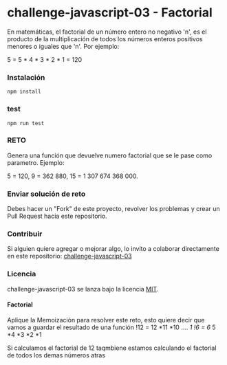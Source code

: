 # challenge-javascript-03 - Factorial

En matemáticas, el factorial de un número entero no negativo 'n', es el producto de la multiplicación de todos los números enteros positivos menores o iguales que 'n'. Por ejemplo:

5 = 5 * 4 * 3 * 2 * 1 = 120

### Instalación
```
npm install
```

### test
```
npm run test
```

### RETO

Genera una función que devuelve numero factorial que se le pase como parametro. Ejemplo: 

5 = 120, 
9 = 362 880, 
15 = 1 307 674 368 000. 

### Enviar solución de reto
Debes hacer un "Fork" de este proyecto, revolver los problemas y crear un Pull Request hacia este repositorio.

### Contribuir
Si alguien quiere agregar o mejorar algo, lo invito a colaborar directamente en este repositorio: [challenge-javascript-03](https://github.com/platzimaster/challenge-javascript-03/)

### Licencia
challenge-javascript-03 se lanza bajo la licencia [MIT](https://opensource.org/licenses/MIT).

#### Factorial

Aplique la Memoización para resolver este reto, esto quiere decir que 
vamos a guardar el resultado de una función
  !12 = 12 *11 *10 .... *1
  !6 = 6* 5 *4 *3 *2 *1

Si calculamos el factorial de 12 taqmbiene estamos calculando el
factorial de todos los demas números atras